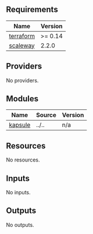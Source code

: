 <!-- BEGINNING OF PRE-COMMIT-TERRAFORM DOCS HOOK -->
## Requirements

| Name | Version |
|------|---------|
| <a name="requirement_terraform"></a> [terraform](#requirement\_terraform) | >= 0.14 |
| <a name="requirement_scaleway"></a> [scaleway](#requirement\_scaleway) | 2.2.0 |

## Providers

No providers.

## Modules

| Name | Source | Version |
|------|--------|---------|
| <a name="module_kapsule"></a> [kapsule](#module\_kapsule) | ../.. | n/a |

## Resources

No resources.

## Inputs

No inputs.

## Outputs

No outputs.
<!-- END OF PRE-COMMIT-TERRAFORM DOCS HOOK -->

